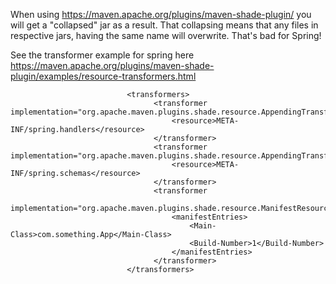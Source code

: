 When using https://maven.apache.org/plugins/maven-shade-plugin/ you will get a "collapsed" jar as a result. That collapsing 
means that any files in respective jars, having the same name will overwrite. That's bad for Spring!

See the transformer example for spring here
https://maven.apache.org/plugins/maven-shade-plugin/examples/resource-transformers.html
```
                          <transformers>
                                <transformer implementation="org.apache.maven.plugins.shade.resource.AppendingTransformer">
                                    <resource>META-INF/spring.handlers</resource>
                                </transformer>
                                <transformer implementation="org.apache.maven.plugins.shade.resource.AppendingTransformer">
                                    <resource>META-INF/spring.schemas</resource>
                                </transformer>
                                <transformer
                                    implementation="org.apache.maven.plugins.shade.resource.ManifestResourceTransformer">
                                    <manifestEntries>
                                        <Main-Class>com.something.App</Main-Class>
                                        <Build-Number>1</Build-Number>
                                    </manifestEntries>
                                </transformer>
                          </transformers>
 ```

